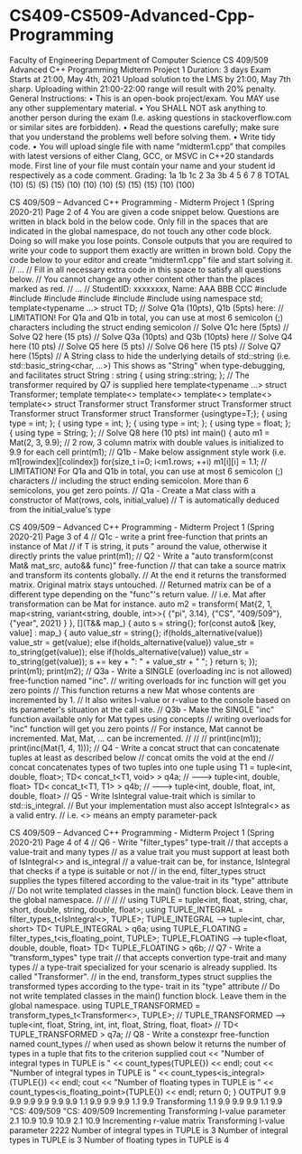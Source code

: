 # CS409-CS509-Advanced-Cpp-Programming

Faculty of Engineering Department of Computer Science
CS 409/509 Advanced C++ Programming Midterm Project 1
Duration: 3 days
Exam Starts at 21:00, May 4th, 2021
Upload solution to the LMS by 21:00, May 7th sharp. Uploading within 21:00-22:00 range will result with 20% penalty.
General Instructions:
• This is an open-book project/exam. You MAY use any other
supplementary material.
• You SHALL NOT ask anything to another person during the exam (I.e. asking questions in stackoverflow.com or similar sites are forbidden).
• Read the questions carefully; make sure that you understand the problems well before solving them.
• Write tidy code.
• You will upload single file with name “midterm1.cpp” that compiles with
latest versions of either Clang, GCC, or MSVC in C++20 standards mode. First line of your file must contain your name and your student id respectively as a code comment.
Grading:
1a 1b 1c 2 3a 3b 4 5 6 7 8 TOTAL
(10) (5) (5) (15) (10) (10) (10) (5) (15) (15) (10) (100)
                                      
CS 409/509 – Advanced C++ Programming - Midterm Project 1 (Spring 2020-21) Page 2 of 4
You are given a code snippet below.
Questions are written in black bold in the below code. Only fill in the spaces that are indicated in the global namespace, do not touch any other code block. Doing so will make you lose points.
Console outputs that you are required to write your code to support them exactly are written in brown bold.
Copy the code below to your editor and create “midterm1.cpp” file and start solving it.
// ...
// Fill in all necessary extra code in this space to satisfy all questions below. // You cannot change any other content other than the places marked as red.
// ...
// StudentID: xxxxxxxx, Name: AAA BBB CCC
#include <iostream> #include <tuple> #include <vector> #include <string> #include <map> #include <variant>
using namespace std;
template<typename ...> struct TD;
// Solve Q1a (10pts), Q1b (5pts) here:
// LIMITATION! For Q1a and Q1b in total, you can use at most 6 semicolon (;) characters including the struct ending semicolon
// Solve Q1c here (5pts)
// Solve Q2 here (15 pts)
// Solve Q3a (10pts) and Q3b (10pts) here // Solve Q4 here (10 pts)
// Solve Q5 here (5 pts)
// Solve Q6 here (15 pts)
// Solve Q7 here (15pts)
// A String class to hide the underlying details of std::string (i.e. std::basic_string<char, ...>) This shows as "String" when type-debugging, and facilitates
struct String : string { using string::string; };
// The transformer required by Q7 is supplied here template<typename ...> struct Transformer;
template<typename T> template<> template<> template<> template<> template<>
struct Transformer<T> struct Transformer<char> struct Transformer<short> struct Transformer<long> struct Transformer<double> struct Transformer<string>
{usingtype=T;};
{ using type = int; };
{ using type = int; };
{ using type = int; };
{ using type = float; }; { using type = String; };
// Solve Q8 here (10 pts)
int main()
{
auto m1 = Mat(2, 3, 9.9); // 2 row, 3 column matrix with double values is initialized to 9.9 for each cell
print(m1);
// Q1b - Make below assignment style work (i.e. m1[rowindex][colindex])
for(size_t i=0; i<m1.rows; ++i) m1[i][i] = 1.1;
// LIMITATION! For Q1a and Q1b in total, you can use at most 6 semicolon (;) characters // including the struct ending semicolon. More than 6 semicolons, you get zero points. // Q1a - Create a Mat<T> class with a constructor of Mat(rows, cols, initial_value)
// T is automatically deduced from the initial_value's type

CS 409/509 – Advanced C++ Programming - Midterm Project 1 (Spring 2020-21) Page 3 of 4 // Q1c - write a print free-function that prints an instance of Mat<T>
// if T is string, it puts " around the value, otherwise it directly prints the value print(m1);
// Q2 - Write a "auto transform(const Mat<T>& mat_src, auto&& func)" free-function // that can take a source matrix and transform its contents globally.
// At the end it returns the transformed matrix. Original matrix stays untouched.
// Returned matrix can be of a different type depending on the "func"'s return value. // i.e. Mat<int> after transformation can be Mat<double> for instance.
auto m2 = transform( Mat{2, 1,
map<string, variant<string, double, int>>{ {"pi", 3.14},
{"CS", "409/509"},
{"year", 2021} }
}, []<typename T>(T&& map_) {
auto s = string{};
for(const auto& [key, value] : map_) {
auto value_str = string{}; if(holds_alternative<string>(value))
value_str = get<string>(value);
else if(holds_alternative<double>(value))
value_str = to_string(get<double>(value)); else if(holds_alternative<int>(value))
value_str = to_string(get<int>(value)); s += key + ": " + value_str + " ";
}
return s; });
    print(m1);
    print(m2);
// Q3a - Write a SINGLE (overloading inc is not allowed) free-function named "inc".
// writing overloads for inc function will get you zero points
// This function returns a new Mat<T> whose contents are incremented by 1.
// It also writes l-value or r-value to the console based on its parameter's situation at
the call site.
// Q3b - Make the SINGLE "inc" function available only for Mat<T> types using concepts // writing overloads for "inc" function will get you zero points
// For instance, Mat<string> cannot be incremented. Mat<int>, Mat<float>, ... can be
incremented.
// // //
print(inc(m1)); print(inc(Mat(1, 4, 1)));
// Q4 - Write a concat struct that can concatenate tuples at least as described below // concat omits the void at the end
// concat concatenates types of two tuples into one tuple
using T1 = tuple<int, double, float>;
TD< concat_t<T1, void> > q4a; // ---> tuple<int, double, float>
TD< concat_t<T1, T1> > q4b; // ---> tuple<int, double, float, int, double, float>
// Q5 - Write IsIntegral value-trait which is similar to std::is_integral. // But your implementation must also accept IsIntegral<> as a valid entry. // i.e. <> means an empty parameter-pack

CS 409/509 – Advanced C++ Programming - Midterm Project 1 (Spring 2020-21) Page 4 of 4 // Q6 - Write "filter_types" type-trait
// that accepts a value-trait and many types
// as a value trait you must support at least both of IsIntegral<> and is_integral<void> // a value-trait can be, for instance, IsIntegral that checks if a type is suitable or not // in the end, filter_types struct supplies the types filtered according to the value-trait
in its "type" attribute
// Do not write templated classes in the main() function block. Leave them in the global
namespace.
// //
// //
using TUPLE = tuple<int, float, string, char, short, double, string, double, float>;
using TUPLE_INTEGRAL = filter_types_t<IsIntegral<>, TUPLE>; TUPLE_INTEGRAL --> tuple<int, char, short>
TD< TUPLE_INTEGRAL > q6a;
using TUPLE_FLOATING = filter_types_t<is_floating_point<void>, TUPLE>; TUPLE_FLOATING --> tuple<float, double, double, float>
TD< TUPLE_FLOATING > q6b;
// Q7 - Write a "transform_types" type trait
// that accepts convertion type-trait and many types
// a type-trait specialized for your scenario is already supplied. Its called
"Transformer".
// in the end, transform_types struct supplies the transformed types according to the type-
trait in its "type" attribute
// Do not write templated classes in the main() function block. Leave them in the global
namespace.
using TUPLE_TRANSFORMED = transform_types_t<Transformer<>, TUPLE>;
// TUPLE_TRANSFORMED --> tuple<int, float, String, int, int, float, String, float, float> // TD< TUPLE_TRANSFORMED > q7a;
// Q8 - Write a constexpr free-function named count_types
// when used as shown below it returns the number of types in a tuple that fits to the criterion supplied
cout << "Number of integral types in TUPLE is " << count_types<IsIntegral>(TUPLE{}) << endl;
cout << "Number of integral types in TUPLE is " << count_types<is_integral>(TUPLE{}) << endl;
cout << "Number of floating types in TUPLE is " << count_types<is_floating_point>(TUPLE{}) << endl;
return 0; }
OUTPUT
9.9 9.9 9.9
9.9 9.9 9.9
1.1 9.9 9.9
9.9 1.1 9.9
Transforming
1.1 9.9 9.9
9.9 1.1 9.9
"CS: 409/509
"CS: 409/509
Incrementing
Transforming l-value parameter 2.1 10.9 10.9
10.9 2.1 10.9
Incrementing r-value matrix Transforming l-value parameter 2222
Number of integral types in TUPLE is 3 Number of integral types in TUPLE is 3 Number of floating types in TUPLE is 4
